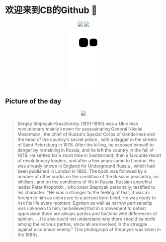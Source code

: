 
# 欢迎来到CB的Github 👋

<div align="center">
  <img height="137px" src="https://github-readme-stats.vercel.app/api?username=SuperCB&show_icons=true&theme=radical" />
  <img height="137px" src="https://github-readme-stats.vercel.app/api/top-langs/?username=SuperCB&hide_title=true&hide_border=true&layout=compact&langs_count=6&text_color=000&icon_color=fff" />
</div>


<div align="center">
    <img src="./contribution-snake/github-contribution-grid-snake.svg" />
</div>



## Picture of the day
<div align="center">
  <img width=400px src="https://upload.wikimedia.org/wikipedia/commons/thumb/7/71/Sergius_Stepniak_by_Elliott_%26_Fry.jpg/525px-Sergius_Stepniak_by_Elliott_%26_Fry.jpg" />
</div>

>Sergey Stepnyak-Kravchinsky  (1851–1895) was a Ukrainian revolutionary mainly known for assassinating General  Nikolai Mezentsov , the chief of Russia's  Special Corps of Gendarmes  and the head of the country's  secret police , with a dagger in the streets of  Saint Petersburg  in 1878. After the killing, he exposed himself to danger by remaining in Russia, and he left the country in the fall of 1878. He settled for a short time in Switzerland, then a favourite resort of revolutionary leaders, and after a few years came to London. He was already known in England for  Underground Russia , which had been published in London in 1882. The book was followed by a number of other works on the condition of the Russian peasantry,  on nihilism , and on the conditions of life in Russia. Russian anarchist leader  Peter Kropotkin , who knew Stepnyak personally, testified to his character: "He was a stranger to the feeling of fear; it was as foreign to him as colors are to a person born blind. He was ready to risk his life every moment. Egotism as well as narrow partisanship was unknown to him; he believed that in a movement to defeat oppression there are always parties and factions with differences of opinion. ... He also could not understand why there should be strife among the various parties, since all are involved in the struggle against a common enemy." This photograph of Stepnyak was taken in the 1880s.


